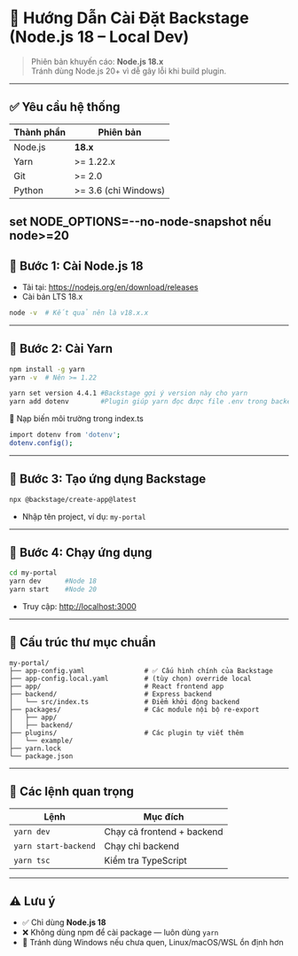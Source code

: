 
# 🚀 Hướng Dẫn Cài Đặt Backstage (Node.js 18 – Local Dev)

> Phiên bản khuyến cáo: **Node.js 18.x**  
> Tránh dùng Node.js 20+ vì dễ gây lỗi khi build plugin.

---

## ✅ Yêu cầu hệ thống

| Thành phần     | Phiên bản     |
|----------------|---------------|
| Node.js        | **18.x**      |
| Yarn           | >= 1.22.x     |
| Git            | >= 2.0        |
| Python         | >= 3.6 (chỉ Windows) |

set NODE_OPTIONS=--no-node-snapshot nếu node>=20
---

## 🔧 Bước 1: Cài Node.js 18

- Tải tại: https://nodejs.org/en/download/releases
- Cài bản LTS 18.x

```bash
node -v  # Kết quả nên là v18.x.x
```

---

## 🔧 Bước 2: Cài Yarn

```bash
npm install -g yarn
yarn -v  # Nên >= 1.22

yarn set version 4.4.1 #Backstage gợi ý version này cho yarn
yarn add dotenv        #Plugin giúp yarn đọc được file .env trong backend
```

🔧 Nạp biến môi trường trong index.ts
```bash
import dotenv from 'dotenv';
dotenv.config();
```
---

## 🧱 Bước 3: Tạo ứng dụng Backstage

```bash
npx @backstage/create-app@latest
```

- Nhập tên project, ví dụ: `my-portal`

---

## 🚀 Bước 4: Chạy ứng dụng

```bash
cd my-portal
yarn dev      #Node 18
yarn start    #Node 20
```

- Truy cập: [http://localhost:3000](http://localhost:3000)

---

## 📂 Cấu trúc thư mục chuẩn

```
my-portal/
├── app-config.yaml               # ✅ Cấu hình chính của Backstage
├── app-config.local.yaml         # (tùy chọn) override local
├── app/                          # React frontend app
├── backend/                      # Express backend
│   └── src/index.ts              # Điểm khởi động backend
├── packages/                     # Các module nội bộ re-export
│   ├── app/
│   ├── backend/
├── plugins/                      # Các plugin tự viết thêm
│   └── example/
├── yarn.lock
└── package.json
```

---

## 🔧 Các lệnh quan trọng

| Lệnh                     | Mục đích                         |
|--------------------------|----------------------------------|
| `yarn dev`               | Chạy cả frontend + backend       |
| `yarn start-backend`     | Chạy chỉ backend                 |
| `yarn tsc`               | Kiểm tra TypeScript              |

---

## ⚠️ Lưu ý

- ✅ Chỉ dùng **Node.js 18**
- ❌ Không dùng npm để cài package — luôn dùng `yarn`
- 🧪 Tránh dùng Windows nếu chưa quen, Linux/macOS/WSL ổn định hơn
